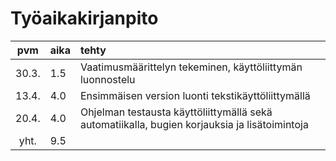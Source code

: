 # Työaikakirjanpito

|  pvm  | aika | tehty                                                                                         |
| :----:|:-----| :---------------------------------------------------------------------------------------------|
| 30.3. |  1.5 | Vaatimusmäärittelyn tekeminen, käyttöliittymän luonnostelu                                    |
| 13.4. |  4.0 | Ensimmäisen version luonti tekstikäyttöliittymällä                                            |
| 20.4. |  4.0 | Ohjelman testausta käyttöliittymällä sekä automatiikalla, bugien korjauksia ja lisätoimintoja |
| yht.  |  9.5 |                                                                                               |
